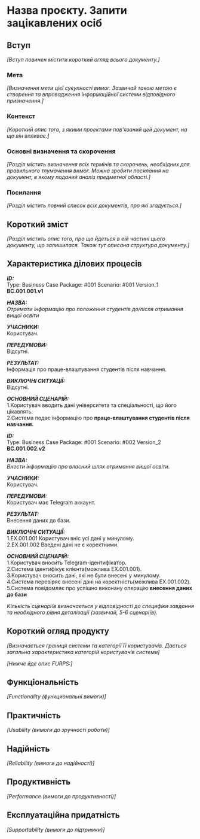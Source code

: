 # Назва проєкту. Запити зацікавлених осіб

## Вступ

*[Вступ повинен містити короткий огляд всього документу.]*

### Мета 

*[Визначення мети цієї сукупності вимог. Зазвичай такою метою є створення та впровадження 
 інформаційної системи відповідного призначення.]*

### Контекст

*[Короткий опис того, з якими проектами пов'язаний цей документ, на що він впливає.]*


### Основні визначення та скорочення

*[Розділ містить визначення всіх термінів та скорочень, необхідних для правильного
тлумачення вимог. Можна зробити посилання на документ, в якому поданий аналіз предметної області.]*


### Посилання

*[Розділ містить повний список всіх документів, про які згадується.]*


## Короткий зміст

*[Розділ містить опис того, про що йдеться в еій частині цього документу, що залишилася. 
Також тут описана структура документу.]*

## Характеристика ділових процесів
     
***ID:***  
Type: Business Case Package: #001 Scenario: #001 Version_1  
**BC.001.001.v1**

***НАЗВА:***  
*Отримати інформацію про положення студентів до/після отримання вищої освіти*  

***УЧАСНИКИ:***  
Користувач.  

***ПЕРЕДУМОВИ:***   
Відсутні.  

***РЕЗУЛЬТАТ:***  
Інформація про праце-влаштування студентів після навчання.  

***ВИКЛЮЧНІ СИТУАЦІЇ:***  
Відсутні.  

***ОСНОВНИЙ СЦЕНАРІЙ:***  
1.Користувач вводить дані університета та спеціальності, що його цікавлять.  
2.Система подає інформацію про **праце-влаштування студентів після навчання.**  
  

***ID:***  
Type: Business Case Package: #001 Scenario: #002 Version_2  
**BC.001.002.v2**  

***НАЗВА:***  
*Внести інформацію про власний шлях отримання вищої освіти.*  

***УЧАСНИКИ:***  
Користувач.  

***ПЕРЕДУМОВИ:***  
Користувач має Telegram аккаунт.  

***РЕЗУЛЬТАТ:***  
Внесення даних до бази.   

***ВИКЛЮЧНІ СИТУАЦІЇ:***  
1.EX.001.001 Користувач вніс усі дані у минулому.  
2.EX.001.002 Введені дані не є коректними.  

***ОСНОВНИЙ СЦЕНАРІЙ:***   
1.Користувач вносить Telegram-ідентифікатор.  
2.Система ідентифікує клієнта(можлива EX.001.001).  
3.Користувач вносить дані, які не були внесені у минулому.  
4.Система перевіряє внесені дані на коректність(можлива EX.001.002).  
5.Система повідомляє про успішно виконану операцію **внесення даних до бази**   

*Кількість сценаріїв визначається у відповідності до специфіки завдання та необхідного 
рівня деталізації (зазвичай, 5-6 сценаріїв).*

## Короткий огляд продукту

*[Визначається границя системи та категорії її користувачів. Дається загальна характеристика категорій користувачів
системи]*

*[Нижче йде опис FURPS:]*


## Функціональність

*[Functionality (функциональні вимоги)]*

## Практичність

*[Usability (вимоги до зручності роботи)]*

## Надійність

*[Reliability (вимоги до надійності)]*

## Продуктивність

*[Performance (вимоги до продуктивності)]*

## Експлуатаційна придатність

*[Supportability (вимоги до підтримки)]*
